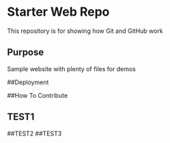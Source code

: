 # Starter Web Repo

This repository is for showing how Git and GitHub work

## Purpose

Sample website with plenty of files for demos

##Deployment

##How To Contribute

## TEST1
##TEST2
##TEST3